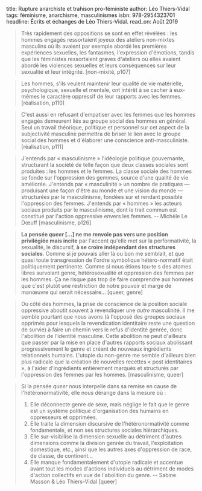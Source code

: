 title: Rupture anarchiste et trahison pro-féministe
author: Léo Thiers-Vidal
tags: féminisme, anarchisme, masculinismes
isbn: 978-2954323701
headline: Écrits et échanges de Léo Thiers-Vidal.
read_on: Août 2019

> Très rapidement des oppositions se sont en effet révélées : les hommes engagés ressortaient joyeux des ateliers non-mixtes masculins où ils avaient par exemple abordé les premières expériences sexuelles, les fantasmes, l'expression d'émotions, tandis que les féministes ressortaient graves d'ateliers où elles avaient abordé les violences sexuelles et leurs conséquences sur leur sexualité et leur intégrité. [non-mixité, p107]

> Les hommes, s'ils veulent maintenir leur qualité de vie matérielle, psychologique, sexuelle et mentale, ont intérêt à se cacher à eux-mêmes le caractère oppressif de leur rapports avec les femmes. [réalisation, p110]

> C'est aussi en refusant d'empatiser avec les femmes que les hommes engagés demeurent liés au groupe social des hommes en général. Seul un travail théorique, politique et personnel sur cet aspect de la subjectivité masculine permettra de briser le lien avec le groupe social des hommes et d'élaborer une conscience anti-masculiniste. [réalisation, p111]

> J'entends par « masculinisme » l'idéologie politique gouvernante, structurant la société de telle façon que deux classes sociales sont produites : les hommes et le femmes. La classe sociale des hommes se fonde sur l'oppression des gemmes, source d'une qualité de vie améliorée. J'entends par « masculinité » un nombre de pratiques — produisant une façon d'être au monde et une vision du monde — structurées par le masculinisme, fondées sur et rendant possible l'oppression des femmes. J'entends par « hommes » les acteurs sociaux produits par le masculinisme, dont le trait commun est constitué par l'action oppressive envers les femmes. -- Michèle Le Dœuff [masculinisme, p126]

> **La pensée *queer* [...] ne me renvoie pas vers une position privilégiée mais incite** par l'accent qu'elle met sur la performativité, la sexualité, le discursif, **à se croire indépendant des structures sociales**. Comme si je pouvais aller là ou bon me semblait, et que quasi toute transgression de l'ordre symbolique hétéro-normatif était politiquement pertinente. Comme si nous étions tou⋅te⋅s des atomes libres survolant genre, hétérosexualité et oppression des femmes par les hommes. Ça ne risque pas trop de faire comprendre aux hommes que c'est plutôt une restriction de notre pouvoir et marge de manœuvre qui serait nécessaire... [queer, genre]

> Du côté des hommes, la prise de conscience de la position sociale oppressive aboutit souvent à revendiquer une *autre* masculinité. Il me semble pourtant que nous avons (à l'opposé des groupes sociaux opprimés pour lesquels la revendication identitaire reste une question de survie) à faire un chemin vers le refus d'identité genrée, donc l'abolition de l'identité masculine. Cette abolition ne peut d'ailleurs que passer par la mise en place d'autres rapports sociaux abolissant progressivement le genre et créant de nouveaux ingrédients relationnels humains. L'utopie du non-genre me semble d'ailleurs bien plus radicale que la création de nouvelles recettes « post identitaires », à l'aider d'ingrédients entièrement marqués et structurés par l'oppression des femmes par les hommes. [masculinisme, queer]

> Si la pensée *queer* nous interpelle dans sa remise en cause de l'hétéronormativité, elle nous dérange dans la mesure où :
>
> 1. Elle déconnecte genre de sexe, mais néglige le fait que le genre est un système politique d'organisation des humains en oppresseurs et opprimées.
> 2. Elle traite la dimension discursive de l'hétéronormativité comme fondamentale, et non ses structures sociales hiérarchiques.
> 3. Elle sur-visibilise la dimension sexuelle au détriment d'autres dimensions comme la division genrée du travail, l'exploitation domestique, etc., ainsi que les autres axes d'oppression de race, de classe, de continent…
> 4. Elle manque fondamentalement d'utopie radicale et accentue avant tout les modes d'actions individuels au détriment de modes d'action collectifs en vue de l'abolition du genre.
> -- Sabine Masson & Léo Thiers-Vidal [queer]